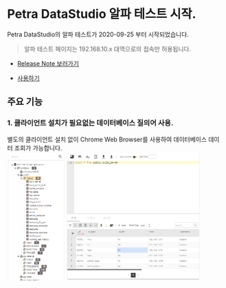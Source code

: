 # Petra DataStudio 알파 테스트 시작.

Petra DataStudio의 알파 테스트가 2020-09-25 부터 시작되었습니다.

> 알파 테스트 페이지는 192.168.10.x 대역으로의 접속만 허용됩니다.

- [Release Note 보러가기](https://github.com/sinsiway/data-studio-alpha/blob/master/release-note.md)

- [사용하기](http://ds.sinsiway.com/petra/init.do)

## 주요 기능

### 1. 클라이언트 설치가 필요없는 데이터베이스 질의어 사용.

별도의 클라이언트 설치 없이 Chrome Web Browser를 사용하여 데이터베이스 데이터 조회가 가능합니다.
<img src="./images/sql-editor-main.png" width="450px" height="300px"></img><br/>
